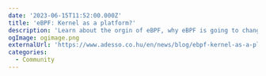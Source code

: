 ```yaml
---
date: '2023-06-15T11:52:00.000Z'
title: 'eBPF: Kernel as a platform?'
description: 'Learn about the orgin of eBPF, why eBPF is going to change everything and its downsides'
ogImage: ogimage.png
externalUrl: 'https://www.adesso.co.hu/en/news/blog/ebpf-kernel-as-a-platform.jsp'
categories:
  - Community
---
```

